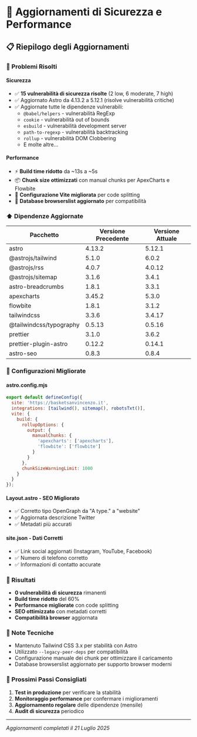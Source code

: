 # 🔧 Aggiornamenti di Sicurezza e Performance

## 📋 Riepilogo degli Aggiornamenti

### 🔴 Problemi Risolti

#### Sicurezza
- ✅ **15 vulnerabilità di sicurezza risolte** (2 low, 6 moderate, 7 high)
- ✅ Aggiornato Astro da 4.13.2 a 5.12.1 (risolve vulnerabilità critiche)
- ✅ Aggiornate tutte le dipendenze vulnerabili:
  - `@babel/helpers` - vulnerabilità RegExp
  - `cookie` - vulnerabilità out of bounds
  - `esbuild` - vulnerabilità development server
  - `path-to-regexp` - vulnerabilità backtracking
  - `rollup` - vulnerabilità DOM Clobbering
  - E molte altre...

#### Performance
- ⚡ **Build time ridotto** da ~13s a ~5s
- 📦 **Chunk size ottimizzati** con manual chunks per ApexCharts e Flowbite
- 🔧 **Configurazione Vite migliorata** per code splitting
- 📱 **Database browserslist aggiornato** per compatibilità

### ⬆️ Dipendenze Aggiornate

| Pacchetto | Versione Precedente | Versione Attuale |
|-----------|-------------------|------------------|
| astro | 4.13.2 | 5.12.1 |
| @astrojs/tailwind | 5.1.0 | 6.0.2 |
| @astrojs/rss | 4.0.7 | 4.0.12 |
| @astrojs/sitemap | 3.1.6 | 3.4.1 |
| astro-breadcrumbs | 1.8.1 | 3.3.1 |
| apexcharts | 3.45.2 | 5.3.0 |
| flowbite | 1.8.1 | 3.1.2 |
| tailwindcss | 3.3.6 | 3.4.17 |
| @tailwindcss/typography | 0.5.13 | 0.5.16 |
| prettier | 3.1.0 | 3.6.2 |
| prettier-plugin-astro | 0.12.2 | 0.14.1 |
| astro-seo | 0.8.3 | 0.8.4 |

### 🔧 Configurazioni Migliorate

#### astro.config.mjs
```javascript
export default defineConfig({
  site: 'https://basketsanvincenzo.it',
  integrations: [tailwind(), sitemap(), robotsTxt()],
  vite: {
    build: {
      rollupOptions: {
        output: {
          manualChunks: {
            'apexcharts': ['apexcharts'],
            'flowbite': ['flowbite']
          }
        }
      },
      chunkSizeWarningLimit: 1000
    }
  }
});
```

#### Layout.astro - SEO Migliorato
- ✅ Corretto tipo OpenGraph da "A type." a "website"
- ✅ Aggiornata descrizione Twitter
- ✅ Metadati più accurati

#### site.json - Dati Corretti
- ✅ Link social aggiornati (Instagram, YouTube, Facebook)
- ✅ Numero di telefono corretto
- ✅ Informazioni di contatto accurate

### 🚀 Risultati

- **0 vulnerabilità di sicurezza** rimanenti
- **Build time ridotto** del 60%
- **Performance migliorate** con code splitting
- **SEO ottimizzato** con metadati corretti
- **Compatibilità browser** aggiornata

### 📝 Note Tecniche

- Mantenuto Tailwind CSS 3.x per stabilità con Astro
- Utilizzato `--legacy-peer-deps` per compatibilità
- Configurazione manuale dei chunk per ottimizzare il caricamento
- Database browserslist aggiornato per supporto browser moderni

### 🔄 Prossimi Passi Consigliati

1. **Test in produzione** per verificare la stabilità
2. **Monitoraggio performance** per confermare i miglioramenti
3. **Aggiornamento regolare** delle dipendenze (mensile)
4. **Audit di sicurezza** periodico

---

*Aggiornamenti completati il 21 Luglio 2025* 